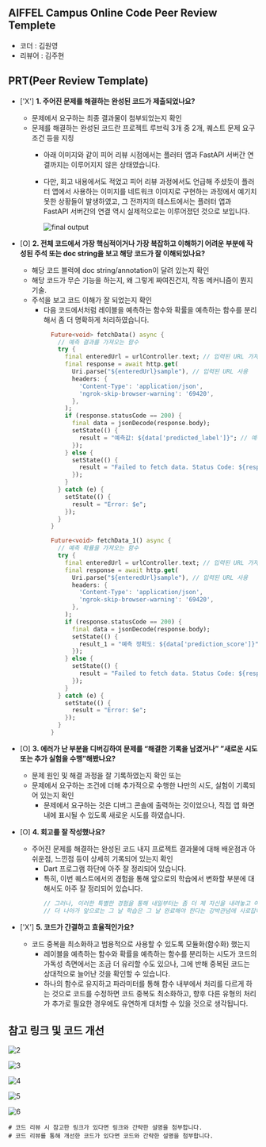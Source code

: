 ## AIFFEL Campus Online Code Peer Review Templete
- 코더 : 김원영
- 리뷰어 : 김주현


## PRT(Peer Review Template)

- ['X']  **1. 주어진 문제를 해결하는 완성된 코드가 제출되었나요?**
    - 문제에서 요구하는 최종 결과물이 첨부되었는지 확인
    - 문제를 해결하는 완성된 코드란 프로젝트 루브릭 3개 중 2개, 퀘스트 문제 요구조건 등을 지칭
        - 아래 이미지와 같이 피어 리뷰 시점에서는 플러터 앱과 FastAPI 서버간 연결까지는 이루어지지 않은 상태였습니다.
        - 다만, 회고 내용에서도 적었고 피어 리뷰 과정에서도 언급해 주셨듯이 플러터 앱에서 사용하는 이미지를 네트워크 이미지로 구현하는 과정에서 예기치 못한 상황들이 발생하였고, 그 전까지의 테스트에서는 플러터 앱과 FastAPI 서버간의 연결 역시 실제적으로는 이루어졌던 것으로 보입니다. 
 
          ![final output](https://github.com/user-attachments/assets/dbe6f508-3fb9-479d-ac3c-fc7a20d5956f)

        
- [O]  **2. 전체 코드에서 가장 핵심적이거나 가장 복잡하고 이해하기 어려운 부분에 작성된 주석 또는 doc string을 보고 해당 코드가 잘 이해되었나요?**
    - 해당 코드 블럭에 doc string/annotation이 달려 있는지 확인
    - 해당 코드가 무슨 기능을 하는지, 왜 그렇게 짜여진건지, 작동 메커니즘이 뭔지 기술.
    - 주석을 보고 코드 이해가 잘 되었는지 확인
        - 다음 코드에서처럼 레이블을 예측하는 함수와 확률을 예측하는 함수를 분리해서 좀 더 명확하게 처리하였습니다. 
            ```Dart
              Future<void> fetchData() async {
                // 예측 결과를 가져오는 함수
                try {
                  final enteredUrl = urlController.text; // 입력된 URL 가져오기
                  final response = await http.get(
                    Uri.parse("${enteredUrl}sample"), // 입력된 URL 사용
                    headers: {
                      'Content-Type': 'application/json',
                      'ngrok-skip-browser-warning': '69420',
                    },
                  );
                  if (response.statusCode == 200) {
                    final data = jsonDecode(response.body);
                    setState(() {
                      result = "예측값: ${data['predicted_label']}"; // 예측 결과를 문자열에 저장
                    });
                  } else {
                    setState(() {
                      result = "Failed to fetch data. Status Code: ${response.statusCode}";
                    });
                  }
                } catch (e) {
                  setState(() {
                    result = "Error: $e";
                  });
                }
              }
            
              Future<void> fetchData_1() async {
                // 예측 확률을 가져오는 함수
                try {
                  final enteredUrl = urlController.text; // 입력된 URL 가져오기
                  final response = await http.get(
                    Uri.parse("${enteredUrl}sample"), // 입력된 URL 사용
                    headers: {
                      'Content-Type': 'application/json',
                      'ngrok-skip-browser-warning': '69420',
                    },
                  );
                  if (response.statusCode == 200) {
                    final data = jsonDecode(response.body);
                    setState(() {
                      result_1 = "예측 정확도: ${data['prediction_score']}"; // 예측 확률을 문자열에 저장
                    });
                  } else {
                    setState(() {
                      result = "Failed to fetch data. Status Code: ${response.statusCode}";
                    });
                  }
                } catch (e) {
                  setState(() {
                    result = "Error: $e";
                  });
                }
              }
            ```
        
- [O]  **3. 에러가 난 부분을 디버깅하여 문제를 “해결한 기록을 남겼거나” 
”새로운 시도 또는 추가 실험을 수행”해봤나요?**
    - 문제 원인 및 해결 과정을 잘 기록하였는지 확인 또는
    - 문제에서 요구하는 조건에 더해 추가적으로 수행한 나만의 시도, 실험이 기록되어 있는지 확인
        - 문제에서 요구하는 것은 디버그 콘솔에 출력하는 것이었으나, 직접 앱 화면 내에 표시될 수 있도록 새로운 시도를 하였습니다. 
        
- [O]  **4. 회고를 잘 작성했나요?**
    - 주어진 문제를 해결하는 완성된 코드 내지 프로젝트 결과물에 대해 배운점과 아쉬운점, 느낀점 등이 상세히 기록되어 있는지 확인
        - Dart 프로그램 하단에 아주 잘 정리되어 있습니다.
        - 특히, 이번 퀘스트에서의 경험을 통해 앞으로의 학습에서 변화할 부분에 대해서도 아주 잘 정리되어 있습니다.
            ```Dart
            // 그러나, 이러한 특별한 경험을 통해 내일부터는 좀 더 제 자신을 내려놓고 여유롭게, 즐겁게 학습할 수 있는 자세와 성격으로 개선할 수 있도록 노력해야 한다고 다짐해 봅니다.
            // 더 나아가 앞으로는 그 날 학습은 그 날 완료해야 한다는 강박관념에 사로잡혀 심신을 지치게 하기 보다는 부족하더라도 동료들과의 학습과정 자체를 즐기며 성장할 수 있도록 전체적인 mindset을 변화시킬 계획입니다. 
            ```  

- ['X']  **5. 코드가 간결하고 효율적인가요?**
    - 코드 중복을 최소화하고 범용적으로 사용할 수 있도록 모듈화(함수화) 했는지
        - 레이블을 예측하는 함수와 확률을 예측하는 함수를 분리하는 시도가 코드의 가독성 측면에서는 조금 더 유리할 수도 있으나, 그에 반해 중복된 코드는 상대적으로 늘어난 것을 확인할 수 있습니다.
        - 하나의 함수로 유지하고 파라미터를 통해 함수 내부에서 처리를 다르게 하는 것으로 코드를 수정하면 코드 중복도 최소화하고, 향후 다른 유형의 처리가 추가로 필요한 경우에도 유연하게 대처할 수 있을 것으로 생각됩니다.  


## 참고 링크 및 코드 개선

![2](https://github.com/user-attachments/assets/d6f4cbd6-db0f-4882-97b5-d00cfb211841)

![3](https://github.com/user-attachments/assets/57afe115-f450-4ddf-9671-c6ac430a6d3a)

![4](https://github.com/user-attachments/assets/b91da170-29a3-458d-a7aa-9cd9a4fcf4f7)

![5](https://github.com/user-attachments/assets/8f593d79-a582-4db3-9848-cc5d4cf3c3d6)

![6](https://github.com/user-attachments/assets/d789780e-4e29-4cf8-9f96-9f2d525d2043)






```
# 코드 리뷰 시 참고한 링크가 있다면 링크와 간략한 설명을 첨부합니다.
# 코드 리뷰를 통해 개선한 코드가 있다면 코드와 간략한 설명을 첨부합니다.
```




